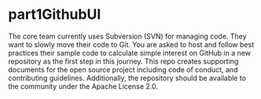 # part1GithubUI

The core team currently uses Subversion (SVN) for managing code. They want to slowly move their code to Git. You are asked to host and follow best practices their sample code to calculate simple interest on GitHub in a new repository as the first step in this journey. This repo creates supporting documents for the open source project including code of conduct, and contributing guidelines. Additionally, the repository should be available to the community under the Apache License 2.0.
